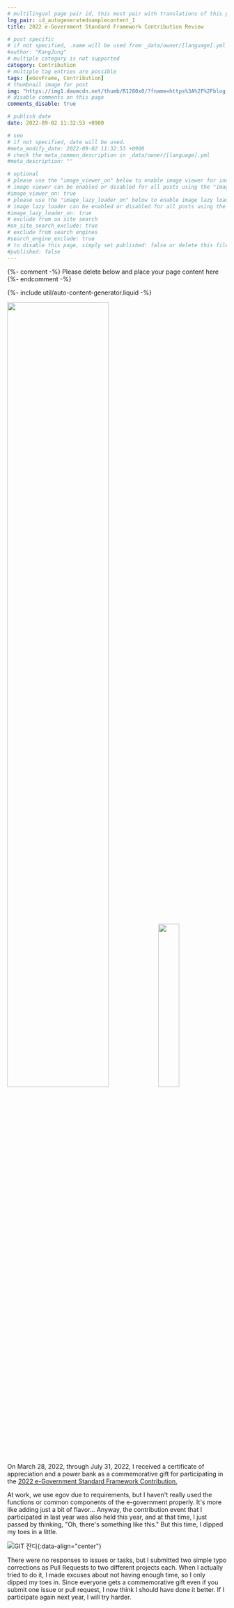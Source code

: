 ```yaml
---
# multilingual page pair id, this must pair with translations of this page. (This name must be unique)
lng_pair: id_autogeneratedsamplecontent_1
title: 2022 e-Government Standard Framework Contribution Review

# post specific
# if not specified, .name will be used from _data/owner/[language].yml
#author: "KangJung"
# multiple category is not supported
category: Contribution
# multiple tag entries are possible
tags: [eGovFrame, Contribution]
# thumbnail image for post
img: "https://img1.daumcdn.net/thumb/R1280x0/?fname=https%3A%2F%2Fblog.kakaocdn.net%2Fdn%2FXfkLQ%2FbtrLawGAupU%2FtPATa9kc46bN6lYCo8h210%2Fimg.png"
# disable comments on this page
comments_disable: true

# publish date
date: 2022-09-02 11:32:53 +0900

# seo
# if not specified, date will be used.
#meta_modify_date: 2022-09-02 11:32:53 +0900
# check the meta_common_description in _data/owner/[language].yml
#meta_description: ""

# optional
# please use the "image_viewer_on" below to enable image viewer for individual pages or posts (_posts/ or [language]/_posts folders).
# image viewer can be enabled or disabled for all posts using the "image_viewer_posts: true" setting in _data/conf/main.yml.
#image_viewer_on: true
# please use the "image_lazy_loader_on" below to enable image lazy loader for individual pages or posts (_posts/ or [language]/_posts folders).
# image lazy loader can be enabled or disabled for all posts using the "image_lazy_loader_posts: true" setting in _data/conf/main.yml.
#image_lazy_loader_on: true
# exclude from on site search
#on_site_search_exclude: true
# exclude from search engines
#search_engine_exclude: true
# to disable this page, simply set published: false or delete this file
#published: false
---
```


{%- comment -%} Please delete below and place your page content here {%- endcomment -%}

{%- include util/auto-content-generator.liquid -%}

<!-- outline-start -->
<img src = "https://img1.daumcdn.net/thumb/R1280x0/?scode=mtistory2&fname=https%3A%2F%2Fblog.kakaocdn.net%2Fdn%2FXfkLQ%2FbtrLawGAupU%2FtPATa9kc46bN6lYCo8h210%2Fimg.png" width="68%">
<img src = "https://img1.daumcdn.net/thumb/R1280x0/?scode=mtistory2&fname=https%3A%2F%2Fblog.kakaocdn.net%2Fdn%2FbeMTd6%2FbtrLchBPHyI%2FXcUBvMDSoS2CQlFWkpBNHk%2Fimg.png" width="31%">

On March 28, 2022, through July 31, 2022, I received a certificate of appreciation and a power bank as a commemorative gift for participating in the [2022 e-Government Standard Framework Contribution.](https://open.egovframe.org/oc/support/noticeItem.do?nttId=20042&pageIndex=3)

At work, we use egov due to requirements, but I haven't really used the functions or common components of the e-government properly. It's more like adding just a bit of flavor... Anyway, the contribution event that I participated in last year was also held this year, and at that time, I just passed by thinking, "Oh, there's something like this." But this time, I dipped my toes in a little.


![GIT 잔디](https://img1.daumcdn.net/thumb/R1280x0/?scode=mtistory2&fname=https%3A%2F%2Fblog.kakaocdn.net%2Fdn%2FcHYBsg%2FbtrLaCteF6e%2FuuhcPIRuOeaOSFXda1xZ70%2Fimg.png){:data-align="center"}

There were no responses to issues or tasks, but I submitted two simple typo corrections as Pull Requests to two different projects each. When I actually tried to do it, I made excuses about not having enough time, so I only dipped my toes in. Since everyone gets a commemorative gift even if you submit one issue or pull request, I now think I should have done it better. If I participate again next year, I will try harder.

<!-- outline-end -->
